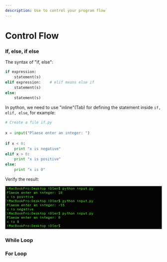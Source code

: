 ```yaml
---
description: Use to control your program flow
---
```


# Control Flow

### If, else, if else

The syntax of "if, else":

```python
if expression:
    statement(s)
elif expression:    # elif means else if
    statement(s)
else:
    statement(s)
```

In python, we need to use "inline"\(Tab\) for defining the statement inside `if, elif, else`, for example:

```python
# Create a file if.py

x = input("Plaese enter an integer: ")

if x < 0:
    print "x is negative"
elif x > 0:
    print "x is positive" 
else:
    print "x is 0"
```

Verify the result:

![](.gitbook/assets/image%20%289%29.png)

### While Loop

### For Loop

